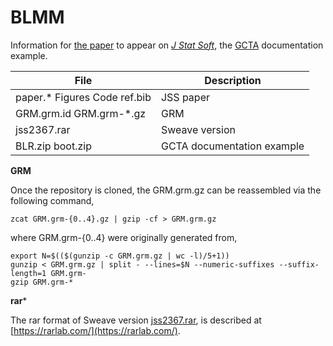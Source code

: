 # BLMM

Information for [the paper](paper.pdf) to appear on [*J Stat Soft*](https://www.jstatsoft.org/index), the [GCTA](http://cnsgenomics.com/software/gcta/) documentation example.

File | Description
-----|-----------------------------------------
paper.* Figures Code ref.bib | JSS paper
GRM.grm.id GRM.grm-*.gz | GRM
jss2367.rar | Sweave version
BLR.zip boot.zip | GCTA documentation example

**GRM**

Once the repository is cloned, the GRM.grm.gz can be reassembled via the following command,
```
zcat GRM.grm-{0..4}.gz | gzip -cf > GRM.grm.gz
```
where GRM.grm-{0..4} were originally generated from,
```
export N=$(($(gunzip -c GRM.grm.gz | wc -l)/5+1))
gunzip < GRM.grm.gz | split - --lines=$N --numeric-suffixes --suffix-length=1 GRM.grm-
gzip GRM.grm-*
```

**rar***

The rar format of Sweave version [jss2367.rar](jss2367.rar), is described at [https://rarlab.com/](https://rarlab.com/).

